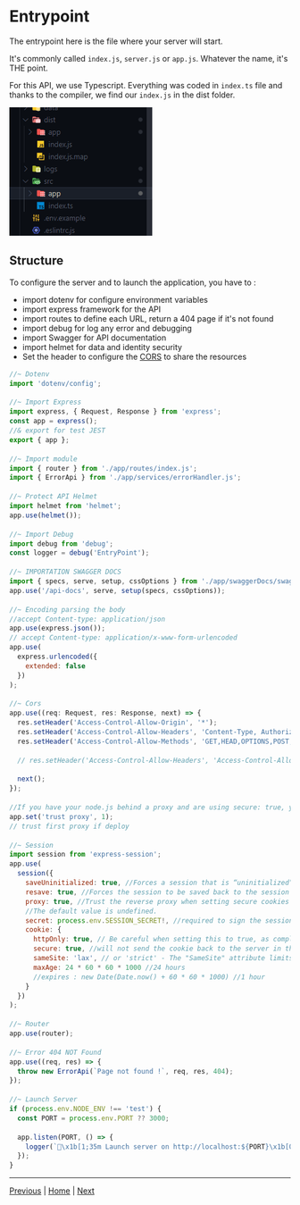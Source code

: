 # Entrypoint

The entrypoint here is the file where your server will start.

It's commonly called `index.js`, `server.js` or `app.js`. Whatever the name, it's THE point.

For this API, we use Typescript. Everything was coded in `index.ts` file and thanks to the compiler, we find our `index.js` in the dist folder.

![structure](./img/structure.png)

## Structure

To configure the server and to launch the application, you have to :

- import dotenv for configure environment variables
- import express framework for the API
- import routes to define each URL, return a 404 page if it's not found
- import debug for log any error and debugging
- import Swagger for API documentation
- import helmet for data and identity security
- Set the header to configure the [CORS](https://developer.mozilla.org/fr/docs/Web/HTTP/CORS) to share the resources


```js
//~ Dotenv
import 'dotenv/config';

//~ Import Express
import express, { Request, Response } from 'express';
const app = express();
//& export for test JEST
export { app };

//~ Import module
import { router } from './app/routes/index.js';
import { ErrorApi } from './app/services/errorHandler.js';

//~ Protect API Helmet
import helmet from 'helmet';
app.use(helmet());

//~ Import Debug
import debug from 'debug';
const logger = debug('EntryPoint');

//~ IMPORTATION SWAGGER DOCS
import { specs, serve, setup, cssOptions } from './app/swaggerDocs/swaggerDocs.js';
app.use('/api-docs', serve, setup(specs, cssOptions));

//~ Encoding parsing the body
//accept Content-type: application/json
app.use(express.json());
// accept Content-type: application/x-www-form-urlencoded
app.use(
  express.urlencoded({
    extended: false
  })
);

//~ Cors
app.use((req: Request, res: Response, next) => {
  res.setHeader('Access-Control-Allow-Origin', '*');
  res.setHeader('Access-Control-Allow-Headers', 'Content-Type, Authorization');
  res.setHeader('Access-Control-Allow-Methods', 'GET,HEAD,OPTIONS,POST,PUT,PATCH,DELETE');

  // res.setHeader('Access-Control-Allow-Headers', 'Access-Control-Allow-Headers, Origin,Accept, X-Requested-With, Content-Type, Access-Control-Request-Method, Access-Control-Request-Headers');

  next();
});

//If you have your node.js behind a proxy and are using secure: true, you need to set 'trust proxy' in express
app.set('trust proxy', 1);
// trust first proxy if deploy

//~ Session
import session from 'express-session';
app.use(
  session({
    saveUninitialized: true, //Forces a session that is “uninitialized” to be saved to the store. A session is uninitialized when it is new but not modified
    resave: true, //Forces the session to be saved back to the session store, even if the session was never modified during the request
    proxy: true, //Trust the reverse proxy when setting secure cookies (via the “X-Forwarded-Proto” header).
    //The default value is undefined.
    secret: process.env.SESSION_SECRET!, //required to sign the session ID cookie
    cookie: {
      httpOnly: true, // Be careful when setting this to true, as compliant clients will not allow client-side JavaScript to see the cookie in document.cookie
      secure: true, //will not send the cookie back to the server in the future if the browser does not have an HTTPS connection
      sameSite: 'lax', // or 'strict' - The "SameSite" attribute limits the scope of the cookie
      maxAge: 24 * 60 * 60 * 1000 //24 hours
      //expires : new Date(Date.now() + 60 * 60 * 1000) //1 hour
    }
  })
);

//~ Router
app.use(router);

//~ Error 404 NOT Found
app.use((req, res) => {
  throw new ErrorApi(`Page not found !`, req, res, 404);
});

//~ Launch Server
if (process.env.NODE_ENV !== 'test') {
  const PORT = process.env.PORT ?? 3000;

  app.listen(PORT, () => {
    logger(`🚀\x1b[1;35m Launch server on http://localhost:${PORT}\x1b[0m`);
  });
}

```

___

[Previous](./05_endpoints.md) | [Home](../README.md) | [Next](./07_structure.md)

